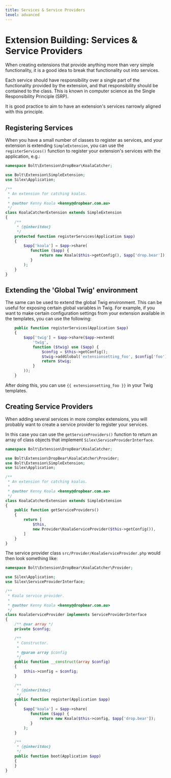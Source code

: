 ```yaml
---
title: Services & Service Providers
level: advanced
---
```

Extension Building: Services & Service Providers
================================================

When creating extensions that provide anything more than very simple
functionality, it is a good idea to break that functionality out into services.

Each service should have responsibility over a single part of the functionality
provided by the extension, and that responsibility should be contained to the
class. This is known in computer science as the Single Responsibility Principle
(SRP).

It is good practice to aim to have an extension's services narrowly aligned
with this principle.

Registering Services
--------------------

When you have a small number of classes to register as services, and your
extension is extending `SimpleExtension`, you can use the `registerServices()`
function to register your extension's services with the application, e.g.:

```php
namespace Bolt\Extension\DropBear\KoalaCatcher;

use Bolt\Extension\SimpleExtension;
use Silex\Application;

/**
 * An extension for catching koalas.
 *
 * @author Kenny Koala <kenny@dropbear.com.au>
 */
class KoalaCatcherExtension extends SimpleExtension
{
    /**
     * {@inheritdoc}
     */
    protected function registerServices(Application $app)
    {
        $app['koala'] = $app->share(
           function ($app) {
               return new Koala($this->getConfig(), $app['drop.bear']);
           }
        );
    }
}
```

Extending the 'Global Twig' environment
---------------------------------------

The same can be used to extend the global Twig environment. This can be useful
for exposing certain global variables in Twig. For example, if you want to 
make certain configuration settings from your extension available in the
templates, you can use the following:

```php
    public function registerServices(Application $app)
    {
        $app['twig'] = $app->share($app->extend(
            'twig',
            function ($twig) use ($app) {
                $config = $this->getConfig();
                $twig->addGlobal('extensionsetting_foo', $config['foo']);
                return $twig;
            }
        ));
    }
```

After doing this, you can use `{{ extensionsetting_foo }}` in your Twig templates.


Creating Service Providers
--------------------------

When adding several services in more complex extensions, you will probably want
to create a service provider to register your services.

In this case you can use the `getServiceProviders()` function to return an
array of class objects that implement `Silex\ServiceProviderInterface`.

```php
namespace Bolt\Extension\DropBear\KoalaCatcher;

use Bolt\Extension\DropBear\KoalaCatcher\Provider;
use Bolt\Extension\SimpleExtension;
use Silex\Application;

/**
 * An extension for catching koalas.
 *
 * @author Kenny Koala <kenny@dropbear.com.au>
 */
class KoalaCatcherExtension extends SimpleExtension
{
    public function getServiceProviders()
    {
        return [ 
            $this,
            new Provider\KoalaServiceProvider($this->getConfig()),
        ]
    }
}
```

The service provider class `src/Provider/KoalaServiceProvider.php` would then
look something like:

```php
namespace Bolt\Extension\DropBear\KoalaCatcher\Provider;

use Silex\Application;
use Silex\ServiceProviderInterface;

/**
 * Koala service provider.
 *
 * @author Kenny Koala <kenny@dropbear.com.au>
 */
class KoalaServiceProvider implements ServiceProviderInterface
{
    /** @var array */
    private $config;

    /**
     * Constructor.
     *
     * @param array $config
     */
    public function __construct(array $config)
    {
        $this->config = $config;
    }

    /**
     * {@inheritdoc}
     */
    public function register(Application $app)
    {
        $app['koala'] = $app->share(
           function ($app) {
               return new Koala($this->config, $app['drop.bear']);
           }
        );
    }

    /**
     * {@inheritdoc}
     */
    public function boot(Application $app)
    {
    }
}
```
